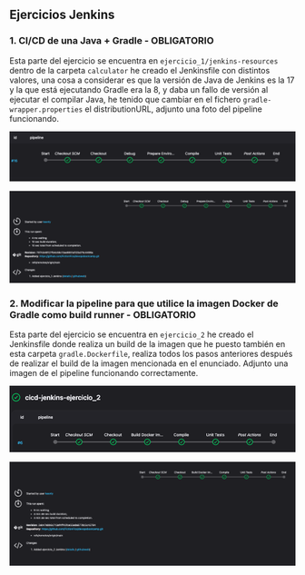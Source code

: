 ## Ejercicios Jenkins

### 1. CI/CD de una Java + Gradle - OBLIGATORIO

Esta parte del ejercicio se encuentra en `ejercicio_1/jenkins-resources` dentro de la carpeta `calculator` he creado el Jenkinsfile con distintos valores, una cosa a considerar es que la versión de Java de Jenkins es la 17 y la que está ejecutando Gradle era la 8, y daba un fallo de versión al ejecutar el compilar Java, he tenido que cambiar en el fichero `gradle-wrapper.properties` el distributionURL, adjunto una foto del pipeline funcionando.

![alt text](image.png)

![alt text](image-3.png)

### 2. Modificar la pipeline para que utilice la imagen Docker de Gradle como build runner - OBLIGATORIO

Esta parte del ejercicio se encuentra en `ejercicio_2`  he creado el Jenkinsfile donde realiza un build de la imagen que he puesto también en esta carpeta `gradle.Dockerfile`, realiza todos los pasos anteriores después de realizar el build de la imagen mencionada en el enunciado. Adjunto una imagen de el pipeline funcionando correctamente.

![alt text](image-1.png)

![alt text](image-2.png)